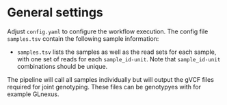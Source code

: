 # General settings

Adjust `config.yaml` to configure the workflow execution. The config file `samples.tsv` contain the following sample information:

- `samples.tsv` lists the samples as well as the read sets for each sample, with one set of reads for each `sample_id-unit`. Note that `sample_id-unit` combinations should be unique.

The pipeline will call all samples individually but will output the gVCF files required for joint genotyping. These files can be genotypyes with for example GLnexus.
